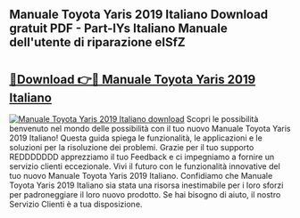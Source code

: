 ## Manuale Toyota Yaris 2019 Italiano Download gratuit PDF - Part-lYs Italiano Manuale dell'utente di riparazione eISfZ

# <h2><a href="http://dfe8yk.blite.top/?on=Manuale+Toyota+Yaris+2019+Italiano">🔗Download 👉🔴 Manuale Toyota Yaris 2019 Italiano</a></h2>

[![Manuale Toyota Yaris 2019 Italiano download](https://i.imgur.com/lujVjoI.png)](http://dfe8yk.blite.top/?on=Manuale+Toyota+Yaris+2019+Italiano)
Scopri le possibilità benvenuto nel mondo delle possibilità con il tuo nuovo Manuale Toyota Yaris 2019 Italiano! Questa guida spiega le funzionalità, le applicazioni e le soluzioni per la risoluzione dei problemi. Grazie per il tuo supporto REDDDDDDD apprezziamo il tuo Feedback e ci impegniamo a fornire un servizio clienti eccezionale. Vivi il futuro con le funzionalità innovative del tuo nuovo Manuale Toyota Yaris 2019 Italiano. Confidiamo che Manuale Toyota Yaris 2019 Italiano sia stata una risorsa inestimabile per i loro sforzi per padroneggiare il loro nuovo prodotto. Se hai bisogno di aiuto, il nostro Servizio Clienti è a tua disposizione.
